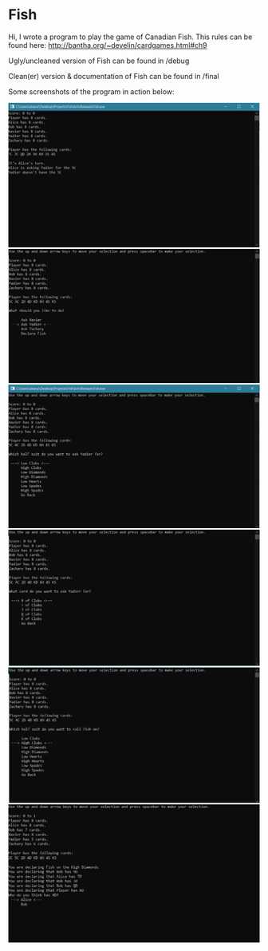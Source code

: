 # Fish

Hi, I wrote a program to play the game of Canadian Fish.
This rules can be found here: http://bantha.org/~develin/cardgames.html#ch9

Ugly/uncleaned version of Fish can be found in /debug


Clean(er) version & documentation of Fish can be found in /final


Some screenshots of the program in action below:

![Someone else's turn](/screenshots/1.PNG)
![Your turn!](/screenshots/2.PNG)
![Selection of half-suits](/screenshots/3.PNG)
![Selection of card](/screenshots/4.PNG)
![Suit of Fish](/screenshots/5.PNG)
![Declaring Fish](/screenshots/6.PNG)
